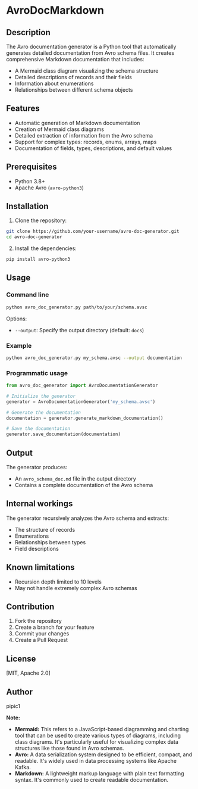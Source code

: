 # AvroDocMarkdown

## Description

The Avro documentation generator is a Python tool that automatically generates detailed documentation from Avro schema files. It creates comprehensive Markdown documentation that includes:

- A Mermaid class diagram visualizing the schema structure
- Detailed descriptions of records and their fields
- Information about enumerations
- Relationships between different schema objects

## Features

- Automatic generation of Markdown documentation
- Creation of Mermaid class diagrams
- Detailed extraction of information from the Avro schema
- Support for complex types: records, enums, arrays, maps
- Documentation of fields, types, descriptions, and default values

## Prerequisites

- Python 3.8+
- Apache Avro (`avro-python3`)

## Installation

1. Clone the repository:
```bash
git clone https://github.com/your-username/avro-doc-generator.git
cd avro-doc-generator
```

2. Install the dependencies:
```bash
pip install avro-python3
```

## Usage

### Command line

```bash
python avro_doc_generator.py path/to/your/schema.avsc
```

Options:
- `--output`: Specify the output directory (default: `docs`)

### Example

```bash
python avro_doc_generator.py my_schema.avsc --output documentation
```

### Programmatic usage

```python
from avro_doc_generator import AvroDocumentationGenerator

# Initialize the generator
generator = AvroDocumentationGenerator('my_schema.avsc')

# Generate the documentation
documentation = generator.generate_markdown_documentation()

# Save the documentation
generator.save_documentation(documentation)
```

## Output

The generator produces:
- An `avro_schema_doc.md` file in the output directory
- Contains a complete documentation of the Avro schema

## Internal workings

The generator recursively analyzes the Avro schema and extracts:
- The structure of records
- Enumerations
- Relationships between types
- Field descriptions

## Known limitations

- Recursion depth limited to 10 levels
- May not handle extremely complex Avro schemas

## Contribution

1. Fork the repository
2. Create a branch for your feature
3. Commit your changes
4. Create a Pull Request

## License

[MIT, Apache 2.0]

## Author

pipic1

**Note:**

- **Mermaid:** This refers to a JavaScript-based diagramming and charting tool that can be used to create various types of diagrams, including class diagrams. It's particularly useful for visualizing complex data structures like those found in Avro schemas.
- **Avro:** A data serialization system designed to be efficient, compact, and readable. It's widely used in data processing systems like Apache Kafka.
- **Markdown:** A lightweight markup language with plain text formatting syntax. It's commonly used to create readable documentation.
